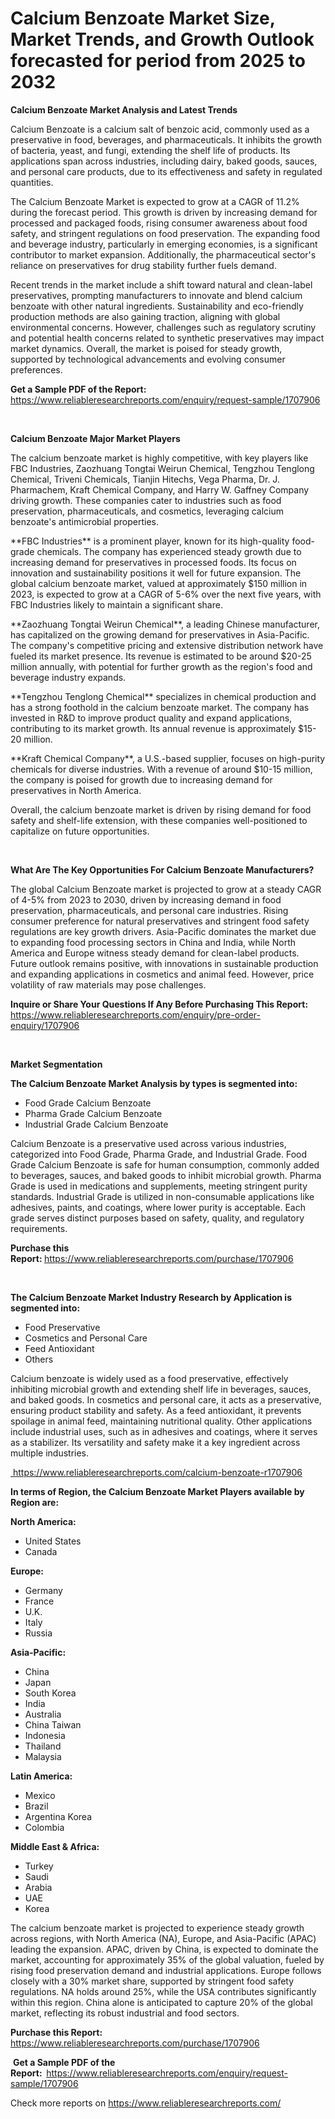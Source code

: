 <p><h1>Calcium Benzoate Market Size, Market Trends, and Growth Outlook forecasted for period from 2025 to 2032</h1></p><p><strong>Calcium Benzoate Market Analysis and Latest Trends</strong></p>
<p><p>Calcium Benzoate is a calcium salt of benzoic acid, commonly used as a preservative in food, beverages, and pharmaceuticals. It inhibits the growth of bacteria, yeast, and fungi, extending the shelf life of products. Its applications span across industries, including dairy, baked goods, sauces, and personal care products, due to its effectiveness and safety in regulated quantities.</p><p>The Calcium Benzoate Market is expected to grow at a CAGR of 11.2% during the forecast period. This growth is driven by increasing demand for processed and packaged foods, rising consumer awareness about food safety, and stringent regulations on food preservation. The expanding food and beverage industry, particularly in emerging economies, is a significant contributor to market expansion. Additionally, the pharmaceutical sector's reliance on preservatives for drug stability further fuels demand.</p><p>Recent trends in the market include a shift toward natural and clean-label preservatives, prompting manufacturers to innovate and blend calcium benzoate with other natural ingredients. Sustainability and eco-friendly production methods are also gaining traction, aligning with global environmental concerns. However, challenges such as regulatory scrutiny and potential health concerns related to synthetic preservatives may impact market dynamics. Overall, the market is poised for steady growth, supported by technological advancements and evolving consumer preferences.</p></p>
<p><strong>Get a Sample PDF of the Report:&nbsp;</strong> <a href="https://www.reliableresearchreports.com/enquiry/request-sample/1707906?utm_campaign=120&utm_medium=2&utm_source=Github&utm_content=ia&utm_term=30012025&utm_id=calcium-benzoate">https://www.reliableresearchreports.com/enquiry/request-sample/1707906</a></p>
<p>&nbsp;</p>
<p><strong>Calcium Benzoate Major Market Players</strong></p>
<p><p>The calcium benzoate market is highly competitive, with key players like FBC Industries, Zaozhuang Tongtai Weirun Chemical, Tengzhou Tenglong Chemical, Triveni Chemicals, Tianjin Hitechs, Vega Pharma, Dr. J. Pharmachem, Kraft Chemical Company, and Harry W. Gaffney Company driving growth. These companies cater to industries such as food preservation, pharmaceuticals, and cosmetics, leveraging calcium benzoate's antimicrobial properties.</p><p>**FBC Industries** is a prominent player, known for its high-quality food-grade chemicals. The company has experienced steady growth due to increasing demand for preservatives in processed foods. Its focus on innovation and sustainability positions it well for future expansion. The global calcium benzoate market, valued at approximately $150 million in 2023, is expected to grow at a CAGR of 5-6% over the next five years, with FBC Industries likely to maintain a significant share.</p><p>**Zaozhuang Tongtai Weirun Chemical**, a leading Chinese manufacturer, has capitalized on the growing demand for preservatives in Asia-Pacific. The company's competitive pricing and extensive distribution network have fueled its market presence. Its revenue is estimated to be around $20-25 million annually, with potential for further growth as the region's food and beverage industry expands.</p><p>**Tengzhou Tenglong Chemical** specializes in chemical production and has a strong foothold in the calcium benzoate market. The company has invested in R&D to improve product quality and expand applications, contributing to its market growth. Its annual revenue is approximately $15-20 million.</p><p>**Kraft Chemical Company**, a U.S.-based supplier, focuses on high-purity chemicals for diverse industries. With a revenue of around $10-15 million, the company is poised for growth due to increasing demand for preservatives in North America.</p><p>Overall, the calcium benzoate market is driven by rising demand for food safety and shelf-life extension, with these companies well-positioned to capitalize on future opportunities.</p></p>
<p>&nbsp;</p>
<p><strong>What Are The Key Opportunities For Calcium Benzoate Manufacturers?</strong></p>
<p><p>The global Calcium Benzoate market is projected to grow at a steady CAGR of 4-5% from 2023 to 2030, driven by increasing demand in food preservation, pharmaceuticals, and personal care industries. Rising consumer preference for natural preservatives and stringent food safety regulations are key growth drivers. Asia-Pacific dominates the market due to expanding food processing sectors in China and India, while North America and Europe witness steady demand for clean-label products. Future outlook remains positive, with innovations in sustainable production and expanding applications in cosmetics and animal feed. However, price volatility of raw materials may pose challenges.</p></p>
<p><strong>Inquire or Share Your Questions If Any Before Purchasing This Report:</strong> <a href="https://www.reliableresearchreports.com/enquiry/pre-order-enquiry/1707906?utm_campaign=120&utm_medium=2&utm_source=Github&utm_content=ia&utm_term=30012025&utm_id=calcium-benzoate">https://www.reliableresearchreports.com/enquiry/pre-order-enquiry/1707906</a></p>
<p>&nbsp;</p>
<p><strong>Market Segmentation</strong></p>
<p><strong>The Calcium Benzoate Market Analysis by types is segmented into:</strong></p>
<p><ul><li>Food Grade Calcium Benzoate</li><li>Pharma Grade Calcium Benzoate</li><li>Industrial Grade Calcium Benzoate</li></ul></p>
<p><p>Calcium Benzoate is a preservative used across various industries, categorized into Food Grade, Pharma Grade, and Industrial Grade. Food Grade Calcium Benzoate is safe for human consumption, commonly added to beverages, sauces, and baked goods to inhibit microbial growth. Pharma Grade is used in medications and supplements, meeting stringent purity standards. Industrial Grade is utilized in non-consumable applications like adhesives, paints, and coatings, where lower purity is acceptable. Each grade serves distinct purposes based on safety, quality, and regulatory requirements.</p></p>
<p><strong>Purchase this Report:&nbsp;</strong><a href="https://www.reliableresearchreports.com/purchase/1707906?utm_campaign=120&utm_medium=2&utm_source=Github&utm_content=ia&utm_term=30012025&utm_id=calcium-benzoate">https://www.reliableresearchreports.com/purchase/1707906</a></p>
<p>&nbsp;</p>
<p><strong>The Calcium Benzoate Market Industry Research by Application is segmented into:</strong></p>
<p><ul><li>Food Preservative</li><li>Cosmetics and Personal Care</li><li>Feed Antioxidant</li><li>Others</li></ul></p>
<p><p>Calcium benzoate is widely used as a food preservative, effectively inhibiting microbial growth and extending shelf life in beverages, sauces, and baked goods. In cosmetics and personal care, it acts as a preservative, ensuring product stability and safety. As a feed antioxidant, it prevents spoilage in animal feed, maintaining nutritional quality. Other applications include industrial uses, such as in adhesives and coatings, where it serves as a stabilizer. Its versatility and safety make it a key ingredient across multiple industries.</p></p>
<p><a href="https://www.reliableresearchreports.com/calcium-benzoate-r1707906?utm_campaign=120&utm_medium=2&utm_source=Github&utm_content=ia&utm_term=30012025&utm_id=calcium-benzoate">&nbsp;https://www.reliableresearchreports.com/calcium-benzoate-r1707906</a></p>
<p><strong>In terms of Region, the Calcium Benzoate Market Players available by Region are:</strong></p>
<p>
    <p> <strong> North America: </strong>
        <ul>
            <li>United States</li>
            <li>Canada</li>
        </ul>
        </p> 
    <p> <strong> Europe: </strong>
        <ul>
            <li>Germany</li>
            <li>France</li>
            <li>U.K.</li>
            <li>Italy</li>
            <li>Russia</li>
        </ul>
        </p> 
    <p> <strong> Asia-Pacific: </strong>
        <ul>
            <li>China</li>
            <li>Japan</li>
            <li>South Korea</li>
            <li>India</li>
            <li>Australia</li>
            <li>China Taiwan</li>
            <li>Indonesia</li>
            <li>Thailand</li>
            <li>Malaysia</li>
        </ul>
        </p> 
    <p> <strong> Latin America: </strong>
        <ul>
            <li>Mexico</li>
            <li>Brazil</li>
            <li>Argentina Korea</li>
            <li>Colombia</li>
        </ul>
        </p> 
    <p> <strong> Middle East & Africa: </strong>
        <ul>
            <li>Turkey</li>
            <li>Saudi</li>
            <li>Arabia</li>
            <li>UAE</li>
            <li>Korea</li>
        </ul>
    </p>
    </p>
<p><p>The calcium benzoate market is projected to experience steady growth across regions, with North America (NA), Europe, and Asia-Pacific (APAC) leading the expansion. APAC, driven by China, is expected to dominate the market, accounting for approximately 35% of the global valuation, fueled by rising food preservation demand and industrial applications. Europe follows closely with a 30% market share, supported by stringent food safety regulations. NA holds around 25%, while the USA contributes significantly within this region. China alone is anticipated to capture 20% of the global market, reflecting its robust industrial and food sectors.</p></p>
<p><strong>Purchase this Report: </strong><a href="https://www.reliableresearchreports.com/purchase/1707906?utm_campaign=120&utm_medium=2&utm_source=Github&utm_content=ia&utm_term=30012025&utm_id=calcium-benzoate">https://www.reliableresearchreports.com/purchase/1707906</a></p>
<p>&nbsp;<strong>Get a Sample PDF of the Report:&nbsp;&nbsp;</strong><a href="https://www.reliableresearchreports.com/enquiry/request-sample/1707906?utm_campaign=120&utm_medium=2&utm_source=Github&utm_content=ia&utm_term=30012025&utm_id=calcium-benzoate">https://www.reliableresearchreports.com/enquiry/request-sample/1707906</a></p>
<p><strong></strong></p>
<p>Check more reports on <a href="https://www.reliableresearchreports.com/?utm_campaign=120&utm_medium=2&utm_source=Github&utm_content=ia&utm_term=30012025&utm_id=calcium-benzoate">https://www.reliableresearchreports.com/</a></p>